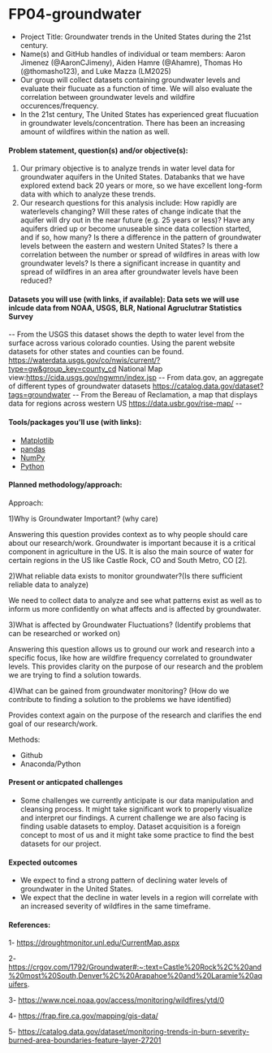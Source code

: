 # FP04-groundwater
- Project Title: Groundwater trends in the United States during the 21st century. 
- Name(s) and GitHub handles of individual or team members: Aaron Jimenez (@AaronCJimeny), Aiden Hamre (@Ahamre), Thomas Ho (@thomasho123), 
and Luke Mazza (LM2025)
- Our group will collect datasets containing groundwater levels and evaluate their flucuate as a function of time.
We will also evaluate the correlation between groundwater levels and wildfire occurences/frequency. 
- In the 21st century, The United States has experienced great flucuation in groundwater levels/concentration. There has been an increasing amount of wildfires within the nation as well. 
#### Problem statement, question(s) and/or objective(s): 
1) Our primary objective is to analyze trends in water level data for groundwater aquifers in the United States. Databanks that we have explored extend back 20 years or more, so we have excellent long-form data with which to analyze these trends. 
2) Our research questions for this analysis include: How rapidly are waterlevels changing? Will these rates of change indicate that the aquifer will dry out in the near future (e.g. 25 years or less)? Have any aquifers dried up or become unuseable since data collection started, and if so, how many? Is there a difference in the pattern of groundwater levels between the eastern and western United States? Is there a correlation between the number or spread of wildfires in areas with low groundwater levels? Is there a significant increase in quantity and spread of wildfires in an area after groundwater levels have been reduced? 
#### Datasets you will use (with links, if available): Data sets we will use inlcude data from  NOAA, USGS, BLR, National Agruclutrar Statistics Survey
-- From the USGS this dataset shows the depth to water level from the surface across various colorado counties. Using the parent website datasets for other states and counties can be found. https://waterdata.usgs.gov/co/nwis/current/?type=gw&group_key=county_cd National Map view:https://cida.usgs.gov/ngwmn/index.jsp
-- From data.gov, an aggregate of different types of groundwater datasets https://catalog.data.gov/dataset?tags=groundwater
-- From the Bereau of Reclamation, a map that displays data for regions across western US https://data.usbr.gov/rise-map/ -- 
#### Tools/packages you’ll use (with links): 
- [Matplotlib](https://github.com/matplotlib)
- [pandas](https://github.com/pandas-dev)
- [NumPy](https://github.com/numpy)
- [Python](https://github.com/python)
#### Planned methodology/approach:
Approach:

 1)Why is Groundwater Important? (why care)
 
Answering this question provides context as to why people should care about our research/work. Groundwater is important because it is a critical component in agriculture in the US. It is also the main source of water for certain regions in the US like Castle Rock, CO and South Metro, CO [2].  

2)What reliable data exists to monitor groundwater?(Is there sufficient reliable data to analyze)

We need to collect data to analyze and see what patterns exist as well as to inform us more confidently on what affects and is affected by groundwater.

3)What is affected by Groundwater Fluctuations? (Identify problems that can be researched or worked on)

Answering this question allows us to ground our work and research into a specific focus, like how are wildfire frequency correlated to groundwater levels. This provides clarity on the purpose of our research and the problem we are trying to find a solution towards.

4)What can be gained from groundwater monitoring? (How do we contribute to finding a solution to the problems we have identified)

Provides context again on the purpose of the research and clarifies the end goal of our research/work.

Methods:
- Github
- Anaconda/Python

#### Present or anticpated challenges  
- Some challenges we currently anticipate is our data manipulation and cleansing process. It might take significant work to properly visualize and interpret our findings. A current challenge we are also facing is finding usable datasets to employ. Dataset acquisition is a foreign concept to most of us and it might take some practice to find the best datasets for our project.  
#### Expected outcomes
- We expect to find a strong pattern of declining water levels of groundwater in the United States. 
- We expect that the decline in water levels in a region will correlate with an increased severity of wildfires in the same timeframe. 
#### References: 
1- https://droughtmonitor.unl.edu/CurrentMap.aspx

2- https://crgov.com/1792/Groundwater#:~:text=Castle%20Rock%2C%20and%20most%20South,Denver%2C%20Arapahoe%20and%20Laramie%20aquifers.

3- https://www.ncei.noaa.gov/access/monitoring/wildfires/ytd/0

4- https://frap.fire.ca.gov/mapping/gis-data/

5- https://catalog.data.gov/dataset/monitoring-trends-in-burn-severity-burned-area-boundaries-feature-layer-27201
